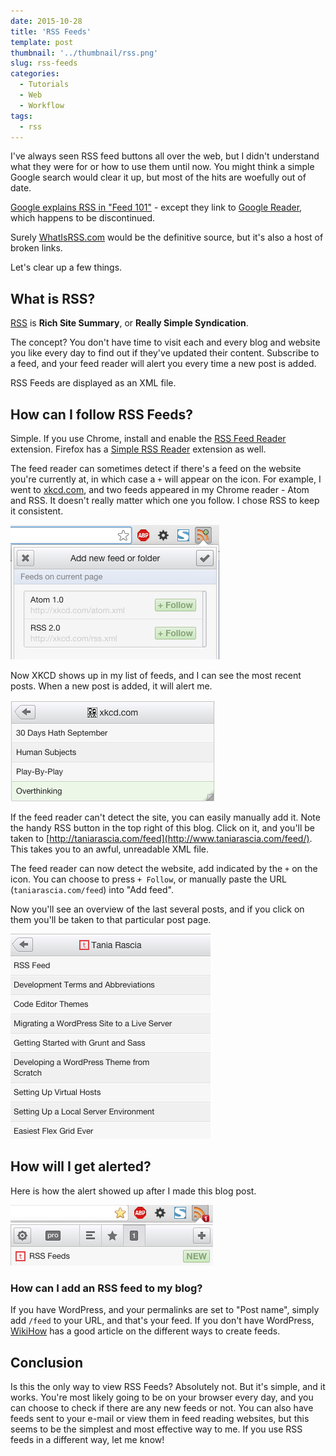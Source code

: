 ```yaml
---
date: 2015-10-28
title: 'RSS Feeds'
template: post
thumbnail: '../thumbnail/rss.png'
slug: rss-feeds
categories:
  - Tutorials
  - Web
  - Workflow
tags:
  - rss
---
```


I've always seen RSS feed buttons all over the web, but I didn't understand what they were for or how to use them until now. You might think a simple Google search would clear it up, but most of the hits are woefully out of date.

[Google explains RSS in "Feed 101"](https://support.google.com/feedburner/answer/79408?hl=en) - except they link to [Google Reader](http://www.google.com/reader/about/), which happens to be discontinued.

Surely [WhatIsRSS.com](http://www.whatisrss.com/) would be the definitive source, but it's also a host of broken links.

Let's clear up a few things.

## What is RSS?

[RSS](https://en.wikipedia.org/wiki/RSS) is **Rich Site Summary**, or **Really Simple Syndication**.

The concept? You don't have time to visit each and every blog and website you like every day to find out if they've updated their content. Subscribe to a feed, and your feed reader will alert you every time a new post is added.

RSS Feeds are displayed as an XML file.

## How can I follow RSS Feeds?

Simple. If you use Chrome, install and enable the [RSS Feed Reader](https://chrome.google.com/webstore/detail/rss-feed-reader/pnjaodmkngahhkoihejjehlcdlnohgmp?hl=en) extension. Firefox has a [Simple RSS Reader](https://addons.mozilla.org/en-US/firefox/addon/simple-rss-reader-srr/) extension as well.

The feed reader can sometimes detect if there's a feed on the website you're currently at, in which case a `+` will appear on the icon. For example, I went to [xkcd.com](http://xkcd.com), and two feeds appeared in my Chrome reader - Atom and RSS. It doesn't really matter which one you follow. I chose RSS to keep it consistent.

![](../images/Screen-Shot-2015-10-27-at-9.54.43-PM.png)

Now XKCD shows up in my list of feeds, and I can see the most recent posts. When a new post is added, it will alert me.

![](../images/Screen-Shot-2015-10-27-at-9.56.14-PM.png)

If the feed reader can't detect the site, you can easily manually add it. Note the handy RSS button in the top right of this blog. Click on it, and you'll be taken to [http://taniarascia.com/feed](http://www.taniarascia.com/feed/). This takes you to an awful, unreadable XML file.

The feed reader can now detect the website, add indicated by the `+` on the icon. You can choose to press `+ Follow`, or manually paste the URL (`taniarascia.com/feed`) into "Add feed".

Now you'll see an overview of the last several posts, and if you click on them you'll be taken to that particular post page.

![](../images/Screen-Shot-2015-10-27-at-10.01.28-PM.png)

## How will I get alerted?

Here is how the alert showed up after I made this blog post.

![](../images/Screen-Shot-2015-10-27-at-10.11.48-PM.png)

### How can I add an RSS feed to my blog?

If you have WordPress, and your permalinks are set to "Post name", simply add `/feed` to your URL, and that's your feed. If you don't have WordPress, [WikiHow](http://www.wikihow.com/Create-an-RSS-Feed) has a good article on the different ways to create feeds.

## Conclusion

Is this the only way to view RSS Feeds? Absolutely not. But it's simple, and it works. You're most likely going to be on your browser every day, and you can choose to check if there are any new feeds or not. You can also have feeds sent to your e-mail or view them in feed reading websites, but this seems to be the simplest and most effective way to me. If you use RSS feeds in a different way, let me know!
